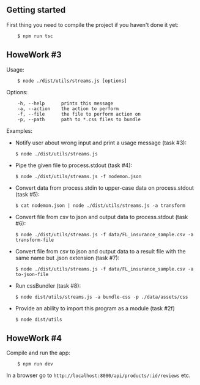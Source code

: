 ## Getting started
First thing you need to compile the project if you haven't done it yet: 
```
    $ npm run tsc
```

## HoweWork #3    
Usage:
``` 
    $ node ./dist/utils/streams.js [options] 
```

Options:
```
    -h, --help      prints this message
    -a, --action    the action to perform     
    -f, --file      the file to perform action on
    -p, --path      path to *.css files to bundle
```  
Examples:
   * Notify user about wrong input and print a usage message (task #3):
   
     ```$ node ./dist/utils/streams.js```
   * Pipe the given file to process.stdout (task #4):
   
     ```$ node ./dist/utils/streams.js -f nodemon.json```
   * Convert data from process.stdin to upper-case data on process.stdout (task #5):
    
        ```$ cat nodemon.json | node ./dist/utils/streams.js -a transform```
   * Convert file from csv to json and output data to process.stdout (task #6):
   
        ```$ node ./dist/utils/streams.js -f data/FL_insurance_sample.csv -a transform-file```
   * Convert file from csv to json and output data to a result file with the same name but .json extension (task #7):
   
        ```$ node ./dist/utils/streams.js -f data/FL_insurance_sample.csv -a to-json-file```
   * Run cssBundler (task #8):
   
        ```$ node dist/utils/streams.js -a bundle-css -p ./data/assets/css```
   * Provide an ability to import this program as a module (task #2f)
   
        ```$ node dist/utils```                  

## HoweWork #4
Compile and run the app:
``` 
    $ npm run dev 
```

In a browser go to `http://localhost:8080/api/products/:id/reviews` etc.